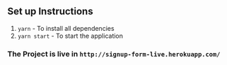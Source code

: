 ## Set up Instructions
1. `yarn` - To install all dependencies
2. `yarn start` - To start the application


### The Project is live in `http://signup-form-live.herokuapp.com/`
